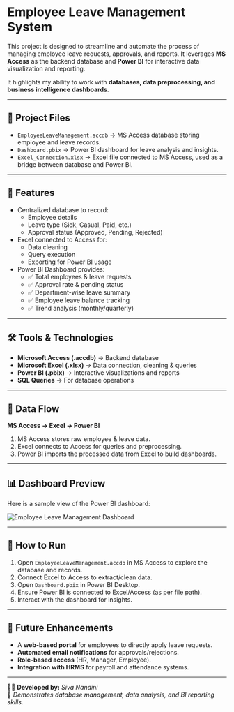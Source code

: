 # Employee Leave Management System

This project is designed to streamline and automate the process of managing employee leave requests, approvals, and reports. It leverages **MS Access** as the backend database and **Power BI** for interactive data visualization and reporting.


It highlights my ability to work with **databases, data preprocessing, and business intelligence dashboards**.

---

## 📂 Project Files
- `EmployeeLeaveManagement.accdb` → MS Access database storing employee and leave records.  
- `Dashboard.pbix` → Power BI dashboard for leave analysis and insights.  
- `Excel_Connection.xlsx` → Excel file connected to MS Access, used as a bridge between database and Power BI.  

---

## 🚀 Features
- Centralized database to record:
  - Employee details
  - Leave type (Sick, Casual, Paid, etc.)
  - Approval status (Approved, Pending, Rejected)
- Excel connected to Access for:
  - Data cleaning
  - Query execution
  - Exporting for Power BI usage
- Power BI Dashboard provides:
  - ✅ Total employees & leave requests  
  - ✅ Approval rate & pending status  
  - ✅ Department-wise leave summary  
  - ✅ Employee leave balance tracking  
  - ✅ Trend analysis (monthly/quarterly)  

---

## 🛠️ Tools & Technologies
- **Microsoft Access (.accdb)** → Backend database  
- **Microsoft Excel (.xlsx)** → Data connection, cleaning & queries  
- **Power BI (.pbix)** → Interactive visualizations and reports  
- **SQL Queries** → For database operations  

---
## 🔄 Data Flow
**MS Access → Excel → Power BI**  
1. MS Access stores raw employee & leave data.  
2. Excel connects to Access for queries and preprocessing.  
3. Power BI imports the processed data from Excel to build dashboards.  

---

## 📊 Dashboard Preview
Here is a sample view of the Power BI dashboard:

![Employee Leave Management Dashboard](17d67143-1ea9-4fe3-b5eb-868241f1da23.png)

---

## 🔧 How to Run
1. Open `EmployeeLeaveManagement.accdb` in MS Access to explore the database and records.  
2. Connect Excel to Access to extract/clean data.  
3. Open `Dashboard.pbix` in Power BI Desktop.  
4. Ensure Power BI is connected to Excel/Access (as per file path).  
5. Interact with the dashboard for insights.  

---

## 📌 Future Enhancements
- A **web-based portal** for employees to directly apply leave requests.  
- **Automated email notifications** for approvals/rejections.  
- **Role-based access** (HR, Manager, Employee).  
- **Integration with HRMS** for payroll and attendance systems.  

---

👩‍💻 **Developed by:** *Siva Nandini*  
📌 *Demonstrates database management, data analysis, and BI reporting skills.*
